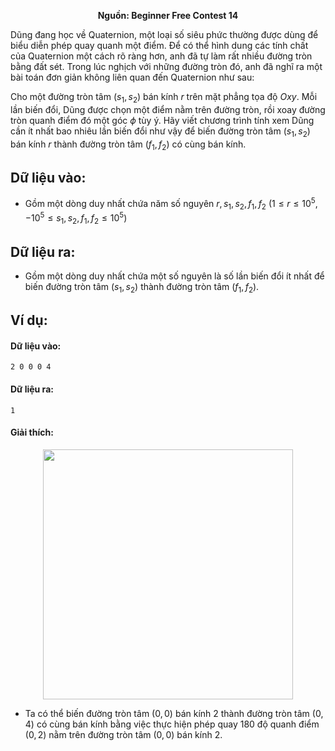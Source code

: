 **<center>Nguồn: Beginner Free Contest 14</center>**

Dũng đang học về Quaternion, một loại số siêu phức thường được dùng để biểu diễn phép quay quanh một điểm. Để có thể hình dung các tính chất của Quaternion một cách rõ ràng hơn, anh đã tự làm rất nhiều đường tròn bằng đất sét. Trong lúc nghịch với những đường tròn đó, anh đã nghĩ ra một bài toán đơn giản không liên quan đến Quaternion như sau:

Cho một đường tròn tâm $(s_1,s_2)$ bán kính $r$ trên mặt phẳng tọa độ $Oxy$. Mỗi lần biến đổi, Dũng được chọn một điểm nằm trên đường tròn, rồi xoay đường tròn quanh điểm đó một góc $\phi$ tùy ý. Hãy viết chương trình tính xem Dũng cần ít nhất bao nhiêu lần biến đổi như vậy để biến đường tròn tâm $(s_1,s_2)$ bán kính $r$ thành đường tròn tâm $(f_1,f_2)$ có cùng bán kính.

## Dữ liệu vào:
- Gồm một dòng duy nhất chứa năm số nguyên $r, s_1, s_2, f_1, f_2$ $(1 \leq r \leq 10^5, -10^5 \leq s_1, s_2, f_1, f_2 \leq 10^5)$

## Dữ liệu ra:
- Gồm một dòng duy nhất chứa một số nguyên là số lần biến đổi ít nhất để biến đường tròn tâm $(s_1, s_2)$ thành đường tròn tâm $(f_1,f_2)$.

## Ví dụ:
#### Dữ liệu vào:
```
2 0 0 0 4
```

#### Dữ liệu ra:
```
1
```

#### Giải thích:
<center><img src="/images/problems/667/QUAYTRON.png" width=400px></center>

- Ta có thể biến đường tròn tâm $(0,0)$ bán kính $2$ thành đường tròn tâm $(0,4)$ có cùng bán kính bằng việc thực hiện phép quay $180$ độ quanh điểm $(0,2)$ nằm trên đường tròn tâm $(0,0)$ bán kính $2$.